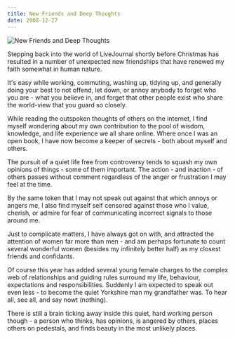 ```yaml
---
title: New Friends and Deep Thoughts
date: 2008-12-27
---
```


![New Friends and Deep Thoughts](https://source.unsplash.com/-m88z7ily-w/1600x900)

Stepping back into the world of LiveJournal shortly before Christmas has resulted in a number of unexpected new friendships that have renewed my faith somewhat in human nature.

It's easy while working, commuting, washing up, tidying up, and generally doing your best to not offend, let down, or annoy anybody to forget who you are - what you believe in, and forget that other people exist who share the world-view that you guard so closely.

While reading the outspoken thoughts of others on the internet, I find myself wondering about my own contribution to the pool of wisdom, knowledge, and life experience we all share online. Where once I was an open book, I have now become a keeper of secrets - both about myself and others.

The pursuit of a quiet life free from controversy tends to squash my own opinions of things - some of them important. The action - and inaction - of others passes without comment regardless of the anger or frustration I may feel at the time.

By the same token that I may not speak out against that which annoys or angers me, I also find myself self censored against those who I value, cherish, or admire for fear of communicating incorrect signals to those around me.

Just to complicate matters, I have always got on with, and attracted the attention of women far more than men - and am perhaps fortunate to count several wonderful women (besides my infinitely better half) as my closest friends and confidants.

Of course this year has added several young female charges to the complex web of relationships and guiding rules surround my life, behaviour, expectations and responsibilities. Suddenly I am expected to speak out even less - to become the quiet Yorkshire man my grandfather was. To hear all, see all, and say nowt (nothing).

There is still a brain ticking away inside this quiet, hard working person though - a person who thinks, has opinions, is angered by others, places others on pedestals, and finds beauty in the most unlikely places.